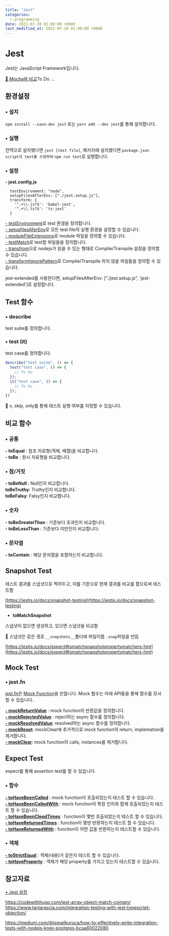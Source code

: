 ```yaml
---
title: "Jest"
categories: 
  - programming
date: 2021-07-20 01:00:00 +0900
last_modified_at: 2021-07-20 01:00:00 +0900
---
```


# Jest
Jest는 JavaScript Framework입니다.

[🔎 Mocha와 비교]()To Do ...

## 환경설정

### • 설치
`npm install --save-dev jest` 또는 `yarn add --dev jest`를 통해 설치합니다.

### • 실행
전역으로 설치했다면 `jest [test file]`, 패키지에 설치했다면 `package.json script의 test를 수정하여` `npm run test`로 실행합니다.

### • 설정
**\- jest.config.js**
```
  testEnvironment: "node",
  setupFilesAfterEnv: ["./jest.setup.js"],
  transform: {
    '^.+\\.js?$': 'babel-jest',
    '^.+\\.ts?$': 'ts-jest'
  }
```
[\- testEnvironment](https://jestjs.io/docs/configuration#testenvironment-string)로 test 환경을 정의합니다.  
[\- setupfilesAferEnv](https://jestjs.io/docs/configuration#setupfilesafterenv-array)로 모든 test file의 실행 환경을 설정할 수 있습니다.  
[\- moduleFileExtensions](https://jestjs.io/docs/configuration#modulefileextensions-arraystring)로 module 파일을 정의할 수 있습니다.  
[\- testMatch](https://jestjs.io/docs/configuration#testmatch-arraystring)로 test할 파일들을 정의합니다.  
[\- transfrom](https://jestjs.io/docs/configuration#transform-objectstring-pathtotransformer--pathtotransformer-object)으로 nodejs가 읽을 수 있는 형태로 Complie/Transpile 설정을 정의할 수 있습니다.  
[\- transformIgnorePattern](https://jestjs.io/docs/configuration#transformignorepatterns-arraystring)로 Complie/Transpile 하지 않을 파일들을 정의할 수 있습니다.

jest-extended를 사용한다면, 
setupFilesAfterEnv: ["./jest.setup.js", 'jest-extended']로 설정합니다.
## Test 함수
### • describe
test suite를 정의합니다.

### • test (it)
test case를 정의합니다.

```js
describe("test suite", () => {
  test("test case", () => {
    // To Do
  });
  it("test case", () => {
    // To Do
  });
})
```
🔎 x, skip, only를 통해 테스트 실행 여부를 지정할 수 있습니다.

## 비교 함수
### • 공통
**\- toEqual** : 참조 자료형(객체, 배열)을 비교합니다.  
**\- toBe** : 원시 자료형을 비교합니다.

### • 참/거짓
**\- toBeNull** : Null인지 비교합니다.  
**toBeTruthy**: Truthy인지 비교합니다.  
**toBeFalsy**: Falsy인지 비교합니다.  

### • 숫자
**\- toBeGreaterThan** : 기준보다 초과인지 비교합니다.  
**- toBeLessThan** : 기준보다 미만인지 비교합니다.  

### • 문자열
**\- toContain** : 해당 문자열을 포함하는지 비교합니다.


## Snapshot Test

테스트 결과를 스냅샷으로 찍어두고, 이를 기준으로 현재 결과를 비교를 함으로써 테스트함

[https://jestjs.io/docs/snapshot-testing](https://jestjs.io/docs/snapshot-testing)

- **toMatchSnapshot**

스냅샷이 없으면 생성하고, 있으면 스냅샷을 비교함

🔎 스냅샷은 같은 경로 `__snapshots__`폴더에 파일이름 `.snap`파일을 만듬

[https://jestjs.io/docs/expect#tomatchsnapshotpropertymatchers-hint](https://jestjs.io/docs/expect#tomatchsnapshotpropertymatchers-hint)

## Mock Test
### • jest.fn
[jest.fn](https://jestjs.io/docs/jest-object#jestfnimplementation)은 [Mock Function](https://jestjs.io/docs/mock-function-api)을 만듭니다. Mock 함수는 아래 API들을 통해 함수를 모사할 수 있습니다.

**[\- mockReturnValue](https://jestjs.io/docs/mock-function-api#mockfnmockreturnvaluevalue)** : mock function의 반환값을 정의합니다.  
**[\- mockRejectedValue](https://jestjs.io/docs/mock-function-api#mockfnmockrejectedvaluevalue)** : reject하는 async 함수를 정의합니다.  
**[\- mockResolvedValue](https://jestjs.io/docs/mock-function-api#mockfnmockresolvedvaluevalue)**: resolved하는 async 함수를 정의합니다.  
**[\- mockReset](https://jestjs.io/docs/mock-function-api#mockfnmockreset)**: mockClear에 추가적으로 mock function의 return, implemation을 제거합니다.  
**[\- mockClear](https://jestjs.io/docs/mock-function-api#mockfnmockclear)**: mock function의 calls, instances를 제거합니다.

## Expect Test
expect를 통해 assertion test를 할 수 있습니다.

### •  함수
**[\- toHaveBeenCalled](https://jestjs.io/docs/expect#tohavebeencalled)** : mock function이 호출되었는지 테스트 할 수 있습니다.  
**[\- toHaveBeenCalledWith](https://jestjs.io/docs/expect#tohavebeencalled)** : mock function이 특정 인자와 함께 호출되었는지 테스트 할 수 있습니다.  
**[\- toHaveBeenCleedTimes](https://jestjs.io/docs/expect#tohavebeencalledtimesnumber)** : function이 몇번 호출되었는지 테스트 할 수 있습니다.  
**[\- toHaveReturnedTimes](https://jestjs.io/docs/expect#tohavereturnedtimesnumber)** : function이 몇번 반환하는지 테스트 할 수 있습니다.  
**[\- toHaveReturnedWith](https://jestjs.io/docs/expect#tohavereturnedwithvalue)** : function이 어떤 값을 반환하는지 테스트할 수 있습니다.

### • 객체
**[\- toStrictEqual](https://jestjs.io/docs/expect#tostrictequalvalue)** : 객체(내용)가 같은지 테스트 할 수 있습니다.  
**[\- toHaveProperty](https://jestjs.io/docs/expect#tohavepropertykeypath-value)** : 객체가 해당 property를 가지고 있는지 테스트할 수 있습니다.


## 참고자료
[• Jest 설정](https://velog.io/@xortm854/TDD%EB%A5%BC-%EC%A0%81%EC%9A%A9%ED%95%B4%EB%B3%B4%EC%9E%90-2%ED%8E%B8TDD-%EC%84%A4%EC%A0%95ReactTypescript)

https://codewithhugo.com/jest-array-object-match-contain/
https://www.taniarascia.com/integration-testing-with-jest-typescript-objection/

https://medium.com/@ismailkuruca/how-to-effectively-write-integration-tests-with-nodejs-knex-postgres-bcaa60022080